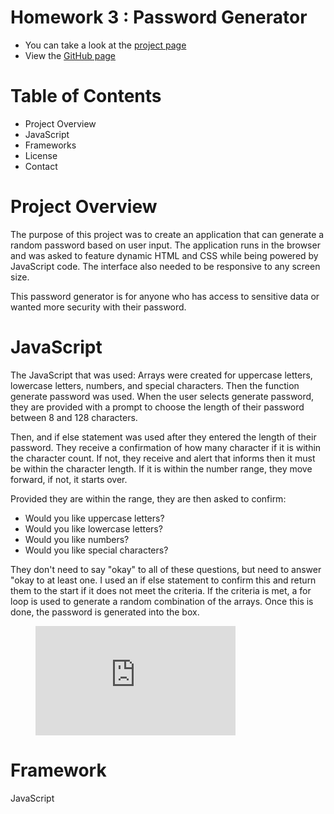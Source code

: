 # Homework 3 : Password Generator
* You can take a look at the [project page](https://github.com/ndelaire/password_generator)
* View the [GitHub page](https://ndelaire.github.io/password_generator/)

# Table of Contents
* Project Overview
* JavaScript
* Frameworks
* License
* Contact

# Project Overview 

The purpose of this project was to create an application that can generate a random password based on user input. The application runs in the browser and was asked to feature dynamic HTML and CSS while being powered by JavaScript code. The interface also needed to be responsive to any screen size. 

This password generator is for anyone who has access to sensitive data or wanted more security with their password. 

# JavaScript 

The JavaScript that was used: 
Arrays were created for uppercase letters, lowercase letters, numbers, and special characters. Then the function generate password was used. When the user selects generate password, they are provided with a prompt to choose the length of their password between 8 and 128 characters. 

Then, and if else statement was used after they entered the length of their password. They receive a confirmation of how many character if it is within the character count. If not, they receive and alert that informs then it must be within the character length. If it is within the number range, they move forward, if not, it starts over. 

Provided they are within the range, they are then asked to confirm: 
* Would you like uppercase letters?
* Would you like lowercase letters?
* Would you like numbers?
* Would you like special characters?

They don't need to say "okay" to all of these questions, but need to answer "okay to at least one. I used an if else statement to confirm this and return them to the start if it does not meet the criteria. If the criteria is met, a for loop is used to generate a random combination of the arrays. Once this is done, the password is generated into the box. 

<figure class="video_container">
  <iframe src="https://onedrive.live.com/embed?cid=D597F62590CF070B&resid=D597F62590CF070B%21336&authkey=AJaJezMfW1-rLzk" width="320" height="175" frameborder="0" scrolling="no" allowfullscreen></iframe>
</figure>

# Framework 

JavaScript


